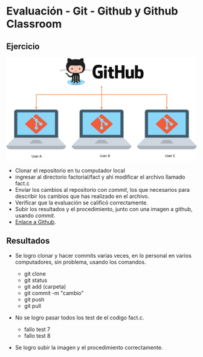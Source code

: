 # Evaluación - Git - Github y Github Classroom

## Ejercicio

![imagen de github](https://github.com/hacUPB/micro-git-funtamentals-SilviaRuedaSuarez/blob/main/factorial/fact/gitHub.png)

- Clonar el repositorio en tu computador local
- ingresar al directorio factorial/fact y ahí modificar el archivo llamado fact.c
- Envíar los cambios al repositorio con _commit_, los que necesarios para describir los cambios que has realizado en el archivo.
- Verificar que la evaluación se calificó correctamente.
- Subir los resultados y el procedimiento, junto con una imagen a github, usando _commit_.
- [Enlace a Github](https://github.com/hacUPB/micro-git-funtamentals-SilviaRuedaSuarez).

## Resultados

- Se logro clonar y hacer commits varias veces, en lo personal en varios computadores, sin problema, usando los comandos.

  - git clone
  - git status
  - git add (carpeta)
  - git commit -m "cambio"
  - git push
  - git pull

- No se logro pasar todos los test de el codigo fact.c.

  - fallo test 7
  - fallo test 8

- Se logro subir la imagen y el procedimiento correctamente.

